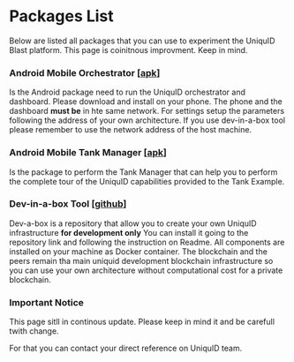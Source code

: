 Packages List
====================


Below are listed all packages that you can use to experiment the UniquID Blast platform.
This page is coinitnous improvment. 
Keep in mind.

### Android Mobile Orchestrator [[apk](/attachments/Orchestrator_Nov_07.apk)]

Is the Android package need to run the UniquID orchestrator and dashboard.
Please download and install on your phone.
The phone and the dashboard **must be** in hte same network.
For settings setup the parameters  following  the address of your own architecture.
If you use dev-in-a-box tool please remember to use the network address of the host machine.


### Android Mobile Tank  Manager [[apk](/attachments/TankManager_Nov_07.apk)]

Is the package to perform the Tank Manager that can help you to perform the complete tour of the UniquID capabilities  provided to the Tank Example.


### Dev-in-a-box Tool [[github](https://github.com/uniquid/dev-in-a-box/tree/develop)]

Dev-a-box is a repository that allow you to create your own UniquID infrastructure  **for development only** 
You can install it going to the repository link and following the instruction on Readme.
All components are installed on your machine as Docker container.
The blockchain and the peers remain tha main uniquid development blockchain infrastructure so you can use your own architecture  without computational cost for a private blockchain.


### Important Notice
This page sitll in continous update. Please keep in mind it and be carefull twith change.

For that you can contact your direct reference on UniquID team.